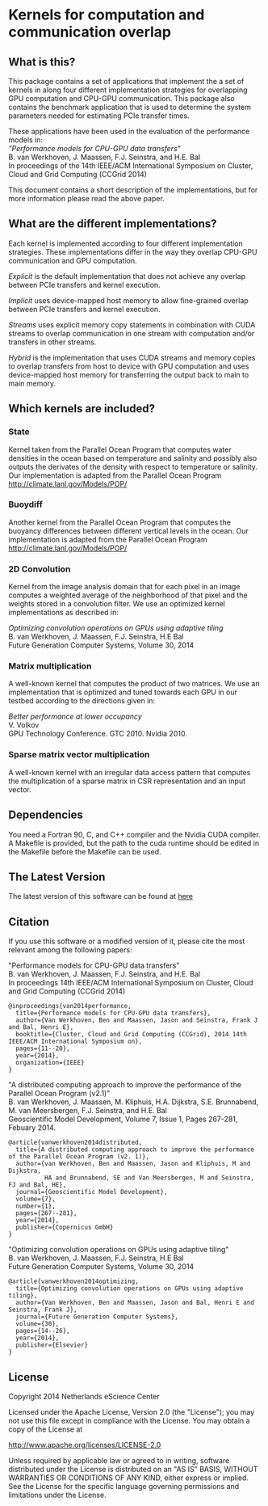# Kernels for computation and communication overlap


## What is this?

This package contains a set of applications that implement the a set of
kernels in along four different implementation strategies for overlapping
GPU computation and CPU-GPU communication. This package also contains the
benchmark application that is used to
determine the system parameters needed for estimating PCIe transfer times.

These applications have been used in the evaluation of the performance models
in:  
*"Performance models for CPU-GPU data transfers"*  
B. van Werkhoven, J. Maassen, F.J. Seinstra, and H.E. Bal  
In proceedings of the 14th IEEE/ACM International Symposium on Cluster, Cloud and Grid Computing (CCGrid 2014)

This document contains a short description of the implementations, but
for more information please read the above paper.

## What are the different implementations?

Each kernel is implemented according to four different implementation
strategies. These implementations differ in the way they overlap CPU-GPU
communication and GPU computation.

*Explicit* is the default implementation that does not achieve any overlap
between PCIe transfers and kernel execution.

*Implicit* uses device-mapped host memory to allow fine-grained overlap
between PCIe transfers and kernel execution.

*Streams* uses explicit memory copy statements in combination with CUDA
streams to overlap communication in one stream with computation and/or
transfers in other streams.

*Hybrid* is the implementation that uses CUDA streams and memory copies
to overlap transfers from host to device with GPU computation and uses
device-mapped host memory for transferring the output back to main to
main memory.


## Which kernels are included?

### State
Kernel taken from the Parallel Ocean Program that computes water
densities in the ocean based on temperature and salinity and possibly
also outputs the derivates of the density with respect to temperature
or salinity. Our implementation is adapted from the Parallel Ocean Program
http://climate.lanl.gov/Models/POP/

### Buoydiff
Another kernel from the Parallel Ocean Program that computes
the buoyancy differences between different vertical levels in the ocean.
Our implementation is adapted from the Parallel Ocean Program
http://climate.lanl.gov/Models/POP/

### 2D Convolution
Kernel from the image analysis domain that for each
pixel in an image computes a weighted average of the neighborhood of
that pixel and the weights stored in a convolution filter.
We use an optimized kernel implementations as described in:

*Optimizing convolution operations on GPUs using adaptive tiling*  
B. van Werkhoven, J. Maassen, F.J. Seinstra, H.E Bal  
Future Generation Computer Systems, Volume 30, 2014

### Matrix multiplication
A well-known kernel that computes the product of two matrices. We use
an implementation that is optimized and tuned towards each GPU in our
testbed according to the directions given in:

*Better performance at lower occupancy*  
V. Volkov  
GPU Technology Conference. GTC 2010. Nvidia 2010.

### Sparse matrix vector multiplication
A well-known kernel with an irregular data access pattern that computes
the multiplication of a sparse matrix in CSR representation and an
input vector.

## Dependencies

You need a Fortran 90, C, and C++ compiler and the Nvidia CUDA compiler.
A Makefile is provided, but the path to the cuda runtime should be
edited in the Makefile before the Makefile can be used.

## The Latest Version

The latest version of this software can be found at [here](https://github.com/NLeSC/com-com-kernels)

## Citation

If you use this software or a modified version of it, please cite the
most relevant among the following papers:

"Performance models for CPU-GPU data transfers"  
B. van Werkhoven, J. Maassen, F.J. Seinstra, and H.E. Bal  
In proceedings 14th IEEE/ACM International Symposium on Cluster, Cloud and Grid Computing (CCGrid 2014)

```
@inproceedings{van2014performance,
  title={Performance models for CPU-GPU data transfers},
  author={Van Werkhoven, Ben and Maassen, Jason and Seinstra, Frank J and Bal, Henri E},
  booktitle={Cluster, Cloud and Grid Computing (CCGrid), 2014 14th IEEE/ACM International Symposium on},
  pages={11--20},
  year={2014},
  organization={IEEE}
}
```

"A distributed computing approach to improve the performance of the Parallel Ocean Program (v2.1)"  
B. van Werkhoven, J. Maassen, M. Kliphuis, H.A. Dijkstra, S.E. Brunnabend, M. van Meersbergen, F.J. Seinstra, and H.E. Bal  
Geoscientific Model Development, Volume 7, Issue 1, Pages 267-281, Febuary 2014.

```
@article{vanwerkhoven2014distributed,
  title={A distributed computing approach to improve the performance of the Parallel Ocean Program (v2. 1)},
  author={van Werkhoven, Ben and Maassen, Jason and Kliphuis, M and Dijkstra,
          HA and Brunnabend, SE and Van Meersbergen, M and Seinstra, FJ and Bal, HE},
  journal={Geoscientific Model Development},
  volume={7},
  number={1},
  pages={267--281},
  year={2014},
  publisher={Copernicus GmbH}
}
```

"Optimizing convolution operations on GPUs using adaptive tiling"  
B. van Werkhoven, J. Maassen, F.J. Seinstra, H.E Bal  
Future Generation Computer Systems, Volume 30, 2014

```
@article{vanwerkhoven2014optimizing,
  title={Optimizing convolution operations on GPUs using adaptive tiling},
  author={Van Werkhoven, Ben and Maassen, Jason and Bal, Henri E and Seinstra, Frank J},
  journal={Future Generation Computer Systems},
  volume={30},
  pages={14--26},
  year={2014},
  publisher={Elsevier}
}
```

## License

Copyright 2014 Netherlands eScience Center

Licensed under the Apache License, Version 2.0 (the "License");
you may not use this file except in compliance with the License.
You may obtain a copy of the License at

http://www.apache.org/licenses/LICENSE-2.0

Unless required by applicable law or agreed to in writing, software
distributed under the License is distributed on an "AS IS" BASIS,
WITHOUT WARRANTIES OR CONDITIONS OF ANY KIND, either express or implied.
See the License for the specific language governing permissions and
limitations under the License.

